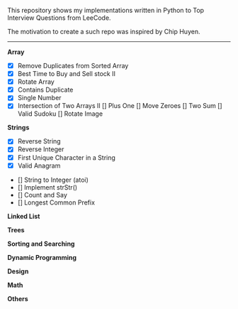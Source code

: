 This repository shows my implementations written in Python to Top Interview Questions from LeeCode.

The motivation to create a such repo was inspired by Chip Huyen.

---

__Array__
- [x] Remove Duplicates from Sorted Array
- [x] Best Time to Buy and Sell stock II
- [x] Rotate Array
- [x] Contains Duplicate
- [x] Single Number
- [x] Intersection of Two Arrays II
 [] Plus One
 [] Move Zeroes
 [] Two Sum
 [] Valid Sudoku
 [] Rotate Image

__Strings__
- [x] Reverse String
- [x] Reverse Integer
- [x] First Unique Character in a String
- [x] Valid Anagram
- [] String to Integer (atoi)
- [] Implement strStr()
- [] Count and Say
- [] Longest Common Prefix


__Linked List__

__Trees__

__Sorting and Searching__

__Dynamic Programming__

__Design__

__Math__

__Others__
